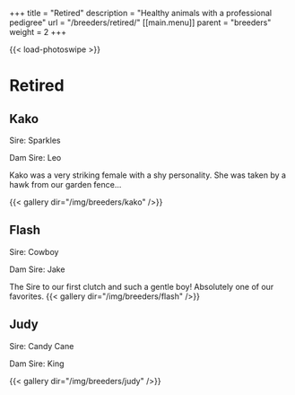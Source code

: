 +++
title = "Retired"
description = "Healthy animals with a professional pedigree"
url = "/breeders/retired/"
[[main.menu]]
  parent = "breeders"
  weight = 2
+++

{{< load-photoswipe >}}

# Retired

## Kako
Sire: Sparkles

Dam Sire: Leo

Kako was a very striking female with a shy personality. She was taken by a hawk from our garden fence...

{{< gallery dir="/img/breeders/kako" />}}

## Flash
Sire: Cowboy

Dam Sire: Jake

The Sire to our first clutch and such a gentle boy! Absolutely one of our favorites.
{{< gallery dir="/img/breeders/flash" />}}

## Judy
Sire: Candy Cane

Dam Sire: King

{{< gallery dir="/img/breeders/judy" />}}
